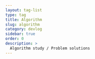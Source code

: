 ```yaml
---
layout: tag-list
type: tag
title: Algorithm
slug: algorithm
category: devlog
sidebar: true
order: 0
description: >
  Algorithm study / Problem solutions
---
```

